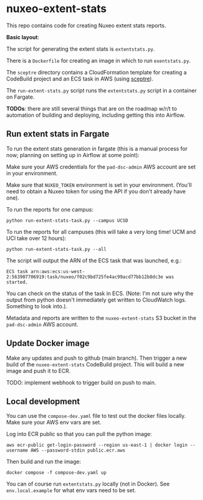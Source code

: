 # nuxeo-extent-stats

This repo contains code for creating Nuxeo extent stats reports.

**Basic layout**:

The script for generating the extent stats is `extentstats.py`.

There is a `Dockerfile` for creating an image in which to run `exentstats.py`.

The `sceptre` directory contains a CloudFormation template for creating a CodeBuild project and an ECS task in AWS (using [sceptre](https://docs.sceptre-project.org)).

The `run-extent-stats.py` script runs the `extentstats.py` script in a container on Fargate.

**TODOs**: there are still several things that are on the roadmap w/r/t to automation of building and deploying, including getting this into Airflow.

## Run extent stats in Fargate

To run the extent stats generation in fargate (this is a manual process for now; planning on setting up in Airflow at some point):

Make sure your AWS credentials for the `pad-dsc-admin` AWS account are set in your environment.

Make sure that `NUXEO_TOKEN` environment is set in your environment. (You'll need to obtain a Nuxeo token for using the API if you don't already have one).

To run the reports for one campus:

```
python run-extent-stats-task.py --campus UCSD
```

To run the reports for all campuses (this will take a very long time! UCM and UCI take over 12 hours):

```
python run-extent-stats-task.py --all
```

The script will output the ARN of the ECS task that was launched, e.g.:

```
ECS task arn:aws:ecs:us-west-2:563907706919:task/nuxeo/f02c9bd725fe4ac99acd77bb12b8dc3e was started.
```

You can check on the status of the task in ECS. (Note: I'm not sure why the output from python doesn't immediately get written to CloudWatch logs. Something to look into.).

Metadata and reports are written to the `nuxeo-extent-stats` S3 bucket in the `pad-dsc-admin` AWS account.

## Update Docker image

Make any updates and push to github (main branch). Then trigger a new build of the `nuxeo-extent-stats` CodeBuild project. This will build a new image and push it to ECR.

TODO: implement webhook to trigger build on push to main.


## Local development

You can use the `compose-dev.yaml` file to test out the docker files locally. Make sure your AWS env vars are set.

Log into ECR public so that you can pull the python image:

```
aws ecr-public get-login-password --region us-east-1 | docker login --username AWS --password-stdin public.ecr.aws
```

Then build and run the image:

```
docker compose -f compose-dev.yaml up
```

You can of course run `extentstats.py` locally (not in Docker). See `env.local.example` for what env vars need to be set.

